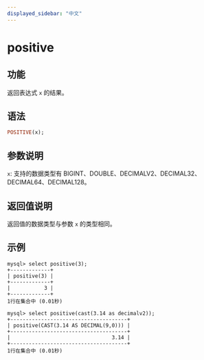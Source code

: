```yaml
---
displayed_sidebar: "中文"
---
```


# positive

## 功能

返回表达式 `x` 的结果。

## 语法

```Haskell
POSITIVE(x);
```

## 参数说明

`x`: 支持的数据类型有 BIGINT、DOUBLE、DECIMALV2、DECIMAL32、DECIMAL64、DECIMAL128。

## 返回值说明

返回值的数据类型与参数 `x` 的类型相同。

## 示例

```Plain Text
mysql> select positive(3);
+-------------+
| positive(3) |
+-------------+
|           3 |
+-------------+
1行在集合中 (0.01秒)

mysql> select positive(cast(3.14 as decimalv2));
+--------------------------------------+
| positive(CAST(3.14 AS DECIMAL(9,0))) |
+--------------------------------------+
|                                 3.14 |
+--------------------------------------+
1行在集合中 (0.01秒)
```